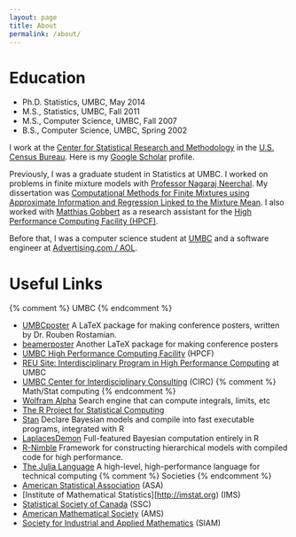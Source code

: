 ```yaml
---
layout: page
title: About
permalink: /about/
---
```


# Education
* Ph.D. Statistics, UMBC, May 2014
* M.S., Statistics, UMBC, Fall 2011
* M.S., Computer Science, UMBC, Fall 2007
* B.S., Computer Science, UMBC, Spring 2002

I work at the
[Center for Statistical Research and Methodology](https://www.census.gov/srd/csrm) in the
[U.S. Census Bureau](http://www.census.gov). Here is my
[Google Scholar](https://scholar.google.com/citations?user=3Ai29GIAAAAJ&hl=en) profile.

Previously, I was a graduate student in Statistics at UMBC. I worked
on problems in finite mixture models with
[Professor Nagaraj Neerchal](http://www.math.umbc.edu/~nagaraj).
My dissertation was [Computational Methods for Finite Mixtures using Approximate Information and
Regression Linked to the Mixture Mean](http://search.proquest.com/docview/1552496226).
I also worked with
[Matthias Gobbert](http://www.math.umbc.edu/~gobbert)
as a research assistant for the
[High Performance Computing Facility (HPCF)](http://www.umbc.edu/hpcf).

Before that, I was a computer science student at [UMBC](http://www.csee.umbc.edu) and a software engineer at [Advertising.com / AOL](http://advertising.com).

# Useful Links
{% comment %} UMBC {% endcomment %}
* [UMBCposter](http://www.math.umbc.edu/~rouben/umbcposter) A LaTeX package 
for making conference posters, written by Dr. Rouben Rostamian.
* [beamerposter](http://www-i6.informatik.rwth-aachen.de/~dreuw/latexbeamerposter.php)
Another LaTeX package for making conference posters
* [UMBC High Performance Computing Facility](http://www.umbc.edu/hpcf) (HPCF)
* [REU Site: Interdisciplinary Program in High Performance Computing](http://www.umbc.edu/hpcreu) at UMBC
* [UMBC Center for Interdisciplinary Consulting](http://www.umbc.edu/circ) (CIRC)
{% comment %} Math/Stat computing {% endcomment %}
* [Wolfram Alpha](http://www.wolframalpha.com) Search engine that can compute integrals, limits, etc
* [The R Project for Statistical Computing](http://www.r-project.org)
* [Stan](http://mc-stan.org) Declare Bayesian models
and compile into fast executable programs, integrated with R
* [LaplacesDemon](http://www.bayesian-inference.com/software)
Full-featured Bayesian computation entirely in R
* [R-Nimble](http://r-nimble.org")
Framework for constructing hierarchical models with compiled code for high
performance.
* [The Julia Language](http://julialang.org)
A high-level, high-performance language for technical computing
{% comment %} Societies {% endcomment %}
* [American Statistical Association](http://www.amstat.org) (ASA)
* [Institute of Mathematical Statistics][http://imstat.org) (IMS)
* [Statistical Society of Canada](http://www.ssc.ca) (SSC)
* [American Mathematical Society](http://www.ams.org) (AMS)
* [Society for Industrial and Applied Mathematics](http://www.siam.org) (SIAM)

